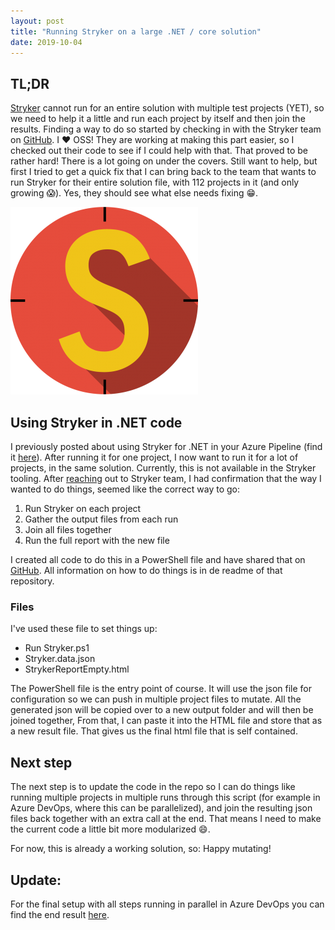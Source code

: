 ```yaml
---
layout: post
title: "Running Stryker on a large .NET / core solution"
date: 2019-10-04
---
```



## TL;DR
[Stryker](https://stryker-mutator.io/stryker-net/) cannot run for an entire solution with multiple test projects (YET), so we need to help it a little and run each project by itself and then join the results. Finding a way to do so started by checking in with the Stryker team on [GitHub](https://github.com/stryker-mutator/stryker-net/issues/740). I ❤️ OSS! 
They are working at making this part easier, so I checked out their code to see if I could help with that. That proved to be rather hard! There is a lot going on under the covers. Still want to help, but first I tried to get a quick fix that I can bring back to the team that wants to run Stryker for their entire solution file, with 112 projects in it (and only growing 😱). Yes, they should see what else needs fixing 😁.

![Stryker logo](/images/20191004/20191004_Stryker_Logo.png)

## Using Stryker in .NET code
I previously posted about using Stryker for .NET in your Azure Pipeline (find it [here](https://rajbos.github.io/blog/2019/09/04/Use-Stryker-Azure-DevOps)). After running it for one project, I now want to run it for a lot of projects, in the same solution. Currently, this is not available in the Stryker tooling. After [reaching](https://github.com/stryker-mutator/stryker-net/issues/740) out to Stryker team, I had confirmation that the way I wanted to do things, seemed like the correct way to go:

1. Run Stryker on each project
1. Gather the output files from each run
1. Join all files together
1. Run the full report with the new file

I created all code to do this in a PowerShell file and have shared that on [GitHub](https://github.com/rajbos/Stryker.MultipleProjectRunner). All information on how to do things is in de readme of that repository.


### Files
I've used these file to set things up:
* Run Stryker.ps1
* Stryker.data.json
* StrykerReportEmpty.html

The PowerShell file is the entry point of course. It will use the json file for configuration so we can push in multiple project files to mutate. All the generated json will be copied over to a new output folder and will then be joined together,
From that, I can paste it into the HTML file and store that as a new result file. That gives us the final html file that is self contained.

## Next step
The next step is to update the code in the repo so I can do things like running multiple projects in multiple runs through this script (for example in Azure DevOps, where this can be parallelized), and join the resulting json files back together with an extra call at the end. That means I need to make the current code a little bit more modularized 😄.

For now, this is already a working solution, so: Happy mutating!

## Update:
For the final setup with all steps running in parallel in Azure DevOps you can find the end result [here]().